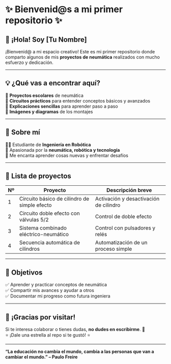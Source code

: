 # ✨ Bienvenid@s a mi primer repositorio ✨

## 👋 ¡Hola! Soy [Tu Nombre]  

¡Bienvenid@ a mi espacio creativo! Este es mi primer repositorio donde comparto algunos de mis **proyectos de neumática** realizados con mucho esfuerzo y dedicación.  

---

## 💡 ¿Qué vas a encontrar aquí?  

🔹 **Proyectos escolares** de neumática  
🔹 **Circuitos prácticos** para entender conceptos básicos y avanzados  
🔹 **Explicaciones sencillas** para aprender paso a paso  
🔹 **Imágenes y diagramas** de los montajes  

---

## 🚀 Sobre mí  

👩‍💻 Estudiante de **Ingeniería en Robótica**  
🔧 Apasionada por la **neumática, robótica y tecnología**  
🎯 Me encanta aprender cosas nuevas y enfrentar desafíos  

---

## 🌟 Lista de proyectos  

| Nº  | Proyecto                                     | Descripción breve                            |
|----|--------------------------------------------|---------------------------------------------|
| 1  | Circuito básico de cilindro de simple efecto | Activación y desactivación de cilindro      |
| 2  | Circuito doble efecto con válvulas 5/2       | Control de doble efecto                     |
| 3  | Sistema combinado eléctrico-neumático       | Control con pulsadores y relés              |
| 4  | Secuencia automática de cilindros           | Automatización de un proceso simple        |

---

## 🎯 Objetivos  

✅ Aprender y practicar conceptos de neumática  
✅ Compartir mis avances y ayudar a otros  
✅ Documentar mi progreso como futura ingeniera  

---

## 🌈 ¡Gracias por visitar!  

Si te interesa colaborar o tienes dudas, **no dudes en escribirme**. 💌  
⭐ ¡Dale una estrella al repo si te gustó! ⭐  

---

**“La educación no cambia el mundo, cambia a las personas que van a cambiar el mundo.” – Paulo Freire**


